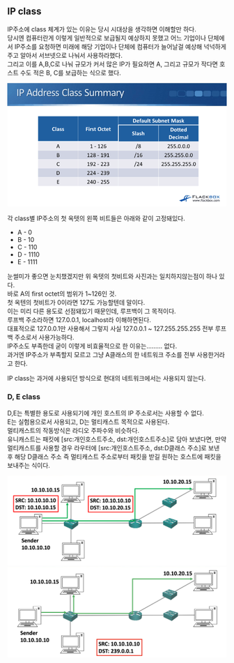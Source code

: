 ## IP class
IP주소에 class 체계가 있는 이유는 당시 시대상을 생각하면 이해할만 하다.  
당시엔 컴퓨터란게 이렇게 일반적으로 보급될지 예상하지 못했고 어느 기업이나 단체에서 IP주소를 요청하면 미래에 해당 기업이나 단체에 컴퓨터가 늘어날걸 예상해 넉넉하게 주고 알아서 서브넷으로 나눠서 사용하라했다.  
그리고 이를 A,B,C로 나눠 규모가 커서 많은 IP가 필요하면 A, 그리고 규모가 작다면 호스트 수도 적은 B, C를 보급하는 식으로 했다.  

![](IP_class.png)

각 class별 IP주소의 첫 옥텟의 왼쪽 비트들은 아래와 같이 고정돼있다.  
- A - 0
- B - 10
- C - 110
- D - 1110
- E - 1111

눈썰미가 좋으면 눈치챘겠지만 위 옥텟의 첫비트와 사진과는 일치하지않는점이 하나 있다.  
바로 A의 first octet의 범위가 1~126인 것.  
첫 옥텐의 첫비트가 0이라면 127도 가능할텐데 말이다.  
이는 미리 다른 용도로 선점돼있기 때문인데, 루프백이 그 목적이다.  
루프백 주소라하면 127.0.0.1, localhost라 이해하면된다.  
대표적으로 127.0.0.1만 사용해서 그렇지 사실 127.0.0.1 ~ 127.255.255.255 전부 루프백 주소로서 사용가능하다.  
IP주소도 부족한데 굳이 이렇게 비효율적으로 한 이유는......... 없다.  
과거엔 IP주소가 부족할지 모르고 그냥 A클래스의 한 네트워크 주소를 전부 사용한거라고 한다.

IP class는 과거에 사용되던 방식으로 현대의 네트워크에서는 사용되지 않는다.  

### D, E class
D,E는 특별한 용도로 사용되기에 개인 호스트의 IP 주소로서는 사용할 수 없다.  
E는 실험용으로서 사용되고, D는 멀티캐스트 목적으로 사용된다.  
멀티캐스트의 작동방식은 라디오 주파수와 비슷하다.  
유니캐스트는 패킷에 [src:개인호스트주소, dst:개인호스트주소]로 담아 보냈다면, 만약 멀티캐스트를 사용할 경우 라우터에 [src:개인호스트주소, dst:D클래스 주소]로 보낸 후 해당 D클래스 주소 즉 멀티캐스트 주소로부터 패킷을 받길 원하는 호스트에 패킷을 보내주는 식이다.

![](unicast.png)
![](multicast.png)
